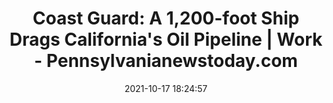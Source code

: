 ---
"title": "Coast Guard: A 1,200-foot Ship Drags California's Oil Pipeline | Work - Pennsylvanianewstoday.com"
"date": "2021-10-17 18:24:57"
"feed_name": "GOOGLENEWSDRILLING"
"feed_website": "https://news.google.com/search?q=drilling%2Bincident&hl=en-US&gl=US&ceid=US:en"
"feed_rss": "https://news.google.com/rss/search?q=drilling%2Bincident&hl=en-US&gl=US&ceid=US:en"
"link": "https://pennsylvanianewstoday.com/coast-guard-a-1200-foot-ship-drags-californias-oil-pipeline-work-2/248272/"
"source": "{'href': 'https://pennsylvanianewstoday.com', 'title': 'Pennsylvanianewstoday.com'}"
"file": "_posts/2021-1-1-48e375a8db601c6f093a76a98e8847b8dc4b3609.md"
"accident": "1"
"drilling": "1"
"represented_by": "0"
"dead": "0"
"injured": "0"
"arrested": "0"
"place": "unknown place"
"where": "unknown site"
"causes": "unknown"
"place_uri": "unknown place"
---